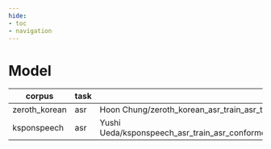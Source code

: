```yaml
---
hide:
- toc
- navigation
---
```

# Model
|corpus|task|name|url|fs|lang|gender|pytorch|espnet|commit|valid|
|-------|-------|-------|-------|-------|-------|-------|-------|-------|-------|-------|
|zeroth_korean|asr|Hoon Chung/zeroth_korean_asr_train_asr_transformer5_raw_bpe_valid.acc.ave|https://zenodo.org/record/4014588/files/asr_train_asr_transformer5_raw_bpe_valid.acc.ave.zip?download=1|16000|kr||1.2.0|0.7.0|de119e7|true|
|ksponspeech|asr|Yushi Ueda/ksponspeech_asr_train_asr_conformer8_n_fft512_hop_length256_raw_kr_bpe2309_valid.acc.best|https://zenodo.org/record/5154341/files/asr_train_asr_conformer8_n_fft512_hop_length256_raw_kr_bpe2309_valid.acc.best.zip?download=1|16000|kr||1.8.1|0.10.0|538393c|true|
